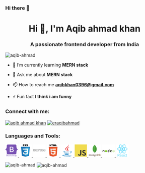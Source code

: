### Hi there 👋

<h1 align="center">Hi 👋, I'm Aqib ahmad khan</h1>
<h3 align="center">A passionate frontend developer from India</h3>

<p align="left"> <img src="https://komarev.com/ghpvc/?username=aqib-ahmad&label=Profile%20views&color=0e75b6&style=flat" alt="aqib-ahmad" /> </p>

- 🌱 I’m currently learning **MERN stack**

- 💬 Ask me about **MERN stack**

- 📫 How to reach me **aqibkhan0396@gmail.com**

- ⚡ Fun fact **I think i am funny**

<h3 align="left">Connect with me:</h3>
<p align="left">
<a href="https://www.linkedin.com/in/aqib-ahmad-khan-72b2821b7/" target="blank"><img align="center" src="https://raw.githubusercontent.com/rahuldkjain/github-profile-readme-generator/master/src/images/icons/Social/linked-in-alt.svg" alt="aqib ahmad khan" height="30" width="40" /></a>
<a href="https://instagram.com/eraqibahmad" target="blank"><img align="center" src="https://raw.githubusercontent.com/rahuldkjain/github-profile-readme-generator/master/src/images/icons/Social/instagram.svg" alt="eraqibahmad" height="30" width="40" /></a>
</p>

<h3 align="left">Languages and Tools:</h3>
<p align="left"> <a href="https://getbootstrap.com" target="_blank" rel="noreferrer"> <img src="https://raw.githubusercontent.com/devicons/devicon/master/icons/bootstrap/bootstrap-plain-wordmark.svg" alt="bootstrap" width="40" height="40"/> </a> <a href="https://www.w3schools.com/css/" target="_blank" rel="noreferrer"> <img src="https://raw.githubusercontent.com/devicons/devicon/master/icons/css3/css3-original-wordmark.svg" alt="css3" width="40" height="40"/> </a> <a href="https://expressjs.com" target="_blank" rel="noreferrer"> <img src="https://raw.githubusercontent.com/devicons/devicon/master/icons/express/express-original-wordmark.svg" alt="express" width="40" height="40"/> </a> <a href="https://www.w3.org/html/" target="_blank" rel="noreferrer"> <img src="https://raw.githubusercontent.com/devicons/devicon/master/icons/html5/html5-original-wordmark.svg" alt="html5" width="40" height="40"/> </a> <a href="https://www.java.com" target="_blank" rel="noreferrer"> <img src="https://raw.githubusercontent.com/devicons/devicon/master/icons/java/java-original.svg" alt="java" width="40" height="40"/> </a> <a href="https://developer.mozilla.org/en-US/docs/Web/JavaScript" target="_blank" rel="noreferrer"> <img src="https://raw.githubusercontent.com/devicons/devicon/master/icons/javascript/javascript-original.svg" alt="javascript" width="40" height="40"/> </a> <a href="https://www.mongodb.com/" target="_blank" rel="noreferrer"> <img src="https://raw.githubusercontent.com/devicons/devicon/master/icons/mongodb/mongodb-original-wordmark.svg" alt="mongodb" width="40" height="40"/> </a> <a href="https://nodejs.org" target="_blank" rel="noreferrer"> <img src="https://raw.githubusercontent.com/devicons/devicon/master/icons/nodejs/nodejs-original-wordmark.svg" alt="nodejs" width="40" height="40"/> </a> <a href="https://reactjs.org/" target="_blank" rel="noreferrer"> <img src="https://raw.githubusercontent.com/devicons/devicon/master/icons/react/react-original-wordmark.svg" alt="react" width="40" height="40"/> </a> </p>

<p><img align="left" src="https://github-readme-stats.vercel.app/api/top-langs?username=aqib-ahmad&show_icons=true&locale=en&layout=compact" alt="aqib-ahmad" /></p>

<p>&nbsp;<img align="center" src="https://github-readme-stats.vercel.app/api?username=aqib-ahmad&show_icons=true&locale=en" alt="aqib-ahmad" /></p>

